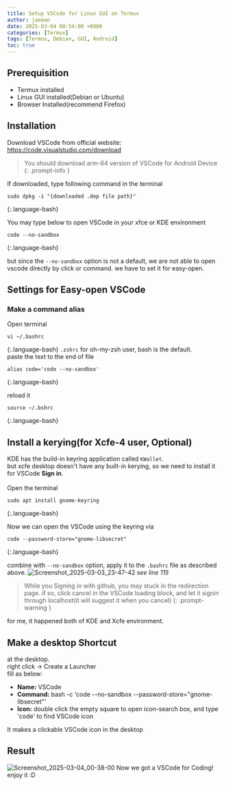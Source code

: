 ```yaml
---
title: Setup VSCode for Linux GUI on Termux
author: jaeman
date: 2025-03-04 00:54:00 +0900
categories: [Termux]
tags: [Termux, Debian, GUI, Android]
toc: true
---
```


## Prerequisition
- Termux installed
- Linux GUI installed(Debian or Ubuntu)
- Browser Installed(recommend Firefox)

## Installation
Download VSCode from official website: <https://code.visualstudio.com/download>

> You should download arm-64 version of VSCode for Android Device
{: .prompt-info }

If downloaded, type following command in the terminal

```
sudo dpkg -i "{downloaded .dep file path}"
```
{:.language-bash}

You may type below to open VSCode in your xfce or KDE environment

```
code --no-sandbox
```
{:.language-bash}

but since the ```--no-sandbox``` option is not a default, we are not able to open vscode directly by click or command. we have to set it for easy-open.

## Settings for Easy-open VSCode

### Make a command alias
Open terminal

```
vi ~/.bashrc
```
{:.language-bash}
```.zshrc``` for oh-my-zsh user, bash is the default.\
paste the text to the end of file

```
alias code='code --no-sandbox'
```
{:.language-bash}

reload it

```
source ~/.bshrc
```
{:.language-bash}

## Install a kerying(for Xcfe-4 user, Optional)
KDE has the build-in keyring application called ```KWallet```.\
but xcfe desktop doesn't have any built-in kerying, so we need to install it for VSCode **Sign in**.\
<br>
Open the terminal

```
sudo apt install gnome-keyring
```
{:.language-bash}

Now we can open the VSCode using the keyring via

```
code --password-store="gnome-libsecret"
```
{:.language-bash}

combine with ```--no-sandbox``` option, apply it to the ```.bashrc``` file as described above.
![Screenshot_2025-03-03_23-47-42](https://github.com/user-attachments/assets/238b6bad-7acf-4c5c-8c47-baa78d0e4031)
*see line 115*

> While you Signing in with github, you may stuck in the redirection page. if so, click cancel in the VSCode loading block, and let it signin through localhost(it will suggest it when you cancel)
{: .prompt-warning }

for me, it happened both of KDE and Xcfe environment. 

## Make a desktop Shortcut
at the desktop.\
right click -> Create a Launcher\
fill as below:

- **Name:** VSCode
- **Command:** bash -c 'code --no-sandbox --password-store="gnome-libsecret"'
- **Icon:** double click the empty square to open icon-search box, and type 'code' to find VSCode icon

It makes a clickable VSCode icon in the desktop

## Result
![Screenshot_2025-03-04_00-38-00](https://github.com/user-attachments/assets/a0dda9f0-ea9a-43ea-b734-d31b97284a1c)
Now we got a VSCode for Coding! enjoy it :D
